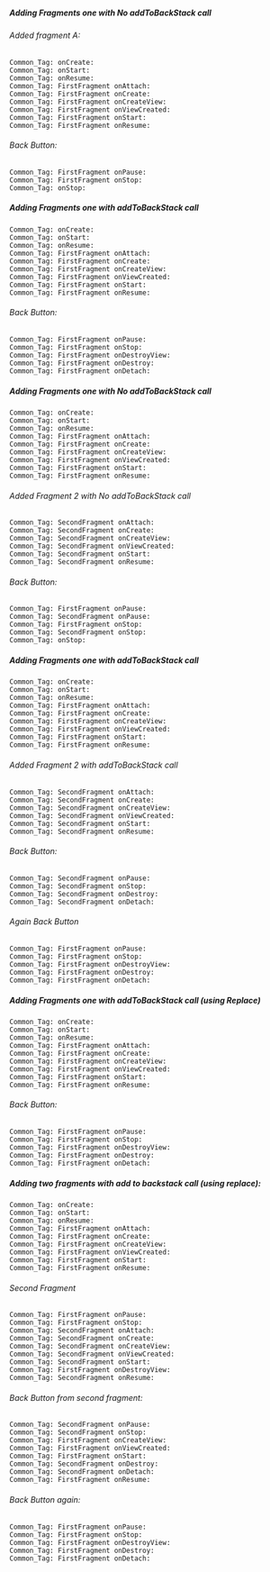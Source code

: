 ##### Adding Fragments one with No addToBackStack call

###### Added fragment A:
```
Common_Tag: onCreate:
Common_Tag: onStart:
Common_Tag: onResume:
Common_Tag: FirstFragment onAttach:
Common_Tag: FirstFragment onCreate:
Common_Tag: FirstFragment onCreateView:
Common_Tag: FirstFragment onViewCreated:
Common_Tag: FirstFragment onStart:
Common_Tag: FirstFragment onResume:
```

###### Back Button:
```
Common_Tag: FirstFragment onPause:
Common_Tag: FirstFragment onStop:
Common_Tag: onStop:
```

##### Adding Fragments one with addToBackStack call
```
Common_Tag: onCreate:
Common_Tag: onStart:
Common_Tag: onResume:
Common_Tag: FirstFragment onAttach:
Common_Tag: FirstFragment onCreate:
Common_Tag: FirstFragment onCreateView:
Common_Tag: FirstFragment onViewCreated:
Common_Tag: FirstFragment onStart:
Common_Tag: FirstFragment onResume:
```

###### Back Button:
```
Common_Tag: FirstFragment onPause:
Common_Tag: FirstFragment onStop:
Common_Tag: FirstFragment onDestroyView:
Common_Tag: FirstFragment onDestroy:
Common_Tag: FirstFragment onDetach:
```

##### Adding Fragments one with No addToBackStack call
```
Common_Tag: onCreate:
Common_Tag: onStart:
Common_Tag: onResume:
Common_Tag: FirstFragment onAttach:
Common_Tag: FirstFragment onCreate:
Common_Tag: FirstFragment onCreateView:
Common_Tag: FirstFragment onViewCreated:
Common_Tag: FirstFragment onStart:
Common_Tag: FirstFragment onResume:
```

###### Added Fragment 2 with No addToBackStack call
```
Common_Tag: SecondFragment onAttach:
Common_Tag: SecondFragment onCreate:
Common_Tag: SecondFragment onCreateView:
Common_Tag: SecondFragment onViewCreated:
Common_Tag: SecondFragment onStart:
Common_Tag: SecondFragment onResume:
```

###### Back Button:
```
Common_Tag: FirstFragment onPause:
Common_Tag: SecondFragment onPause:
Common_Tag: FirstFragment onStop:
Common_Tag: SecondFragment onStop:
Common_Tag: onStop:
```

##### Adding Fragments one with addToBackStack call
```
Common_Tag: onCreate:
Common_Tag: onStart:
Common_Tag: onResume:
Common_Tag: FirstFragment onAttach:
Common_Tag: FirstFragment onCreate:
Common_Tag: FirstFragment onCreateView:
Common_Tag: FirstFragment onViewCreated:
Common_Tag: FirstFragment onStart:
Common_Tag: FirstFragment onResume:
```

###### Added Fragment 2 with addToBackStack call

```
Common_Tag: SecondFragment onAttach:
Common_Tag: SecondFragment onCreate:
Common_Tag: SecondFragment onCreateView:
Common_Tag: SecondFragment onViewCreated:
Common_Tag: SecondFragment onStart:
Common_Tag: SecondFragment onResume:
```

###### Back Button:
```
Common_Tag: SecondFragment onPause:
Common_Tag: SecondFragment onStop:
Common_Tag: SecondFragment onDestroy:
Common_Tag: SecondFragment onDetach:
```

###### Again Back Button
```
Common_Tag: FirstFragment onPause:
Common_Tag: FirstFragment onStop:
Common_Tag: FirstFragment onDestroyView:
Common_Tag: FirstFragment onDestroy:
Common_Tag: FirstFragment onDetach:
```

##### Adding Fragments one with addToBackStack call (using Replace)
```
Common_Tag: onCreate:
Common_Tag: onStart:
Common_Tag: onResume:
Common_Tag: FirstFragment onAttach:
Common_Tag: FirstFragment onCreate:
Common_Tag: FirstFragment onCreateView:
Common_Tag: FirstFragment onViewCreated:
Common_Tag: FirstFragment onStart:
Common_Tag: FirstFragment onResume:
```

###### Back Button:
```
Common_Tag: FirstFragment onPause:
Common_Tag: FirstFragment onStop:
Common_Tag: FirstFragment onDestroyView:
Common_Tag: FirstFragment onDestroy:
Common_Tag: FirstFragment onDetach:
```
##### Adding two fragments with add to backstack call (using replace):
```
Common_Tag: onCreate:
Common_Tag: onStart:
Common_Tag: onResume:
Common_Tag: FirstFragment onAttach:
Common_Tag: FirstFragment onCreate:
Common_Tag: FirstFragment onCreateView:
Common_Tag: FirstFragment onViewCreated:
Common_Tag: FirstFragment onStart:
Common_Tag: FirstFragment onResume:
```

###### Second Fragment

```
Common_Tag: FirstFragment onPause:
Common_Tag: FirstFragment onStop:
Common_Tag: SecondFragment onAttach:
Common_Tag: SecondFragment onCreate:
Common_Tag: SecondFragment onCreateView:
Common_Tag: SecondFragment onViewCreated:
Common_Tag: SecondFragment onStart:
Common_Tag: FirstFragment onDestroyView:
Common_Tag: SecondFragment onResume:
```

###### Back Button from second fragment:

```
Common_Tag: SecondFragment onPause:
Common_Tag: SecondFragment onStop:
Common_Tag: FirstFragment onCreateView:
Common_Tag: FirstFragment onViewCreated:
Common_Tag: FirstFragment onStart:
Common_Tag: SecondFragment onDestroy:
Common_Tag: SecondFragment onDetach:
Common_Tag: FirstFragment onResume:
```

###### Back Button again:

```
Common_Tag: FirstFragment onPause:
Common_Tag: FirstFragment onStop:
Common_Tag: FirstFragment onDestroyView:
Common_Tag: FirstFragment onDestroy:
Common_Tag: FirstFragment onDetach: 
```
